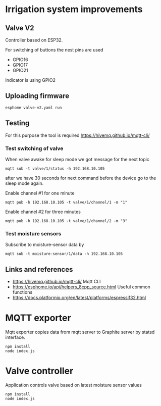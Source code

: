 # Irrigation system improvements

## Valve V2

Controller based on ESP32.

For switching of buttons the nest pins are used
  - GPIO16
  - GPIO17
  - GPIO21

Indicator is using GPIO2

## Uploading firmware

```
esphome valve-v2.yaml run
```

## Testing

For this purpose the tool is required https://hivemq.github.io/mqtt-cli/

### Test switching of valve

When valve awake for sleep mode we got message for the next topic

```
mqtt sub -t valve/1/status -h 192.168.10.105
```

after we have 30 seconds for next command before the device go to the sleep mode again.

Enable channel #1 for one minute

```
mqtt pub -h 192.168.10.105 -t valve/1/channel/1 -m "1"
```

Enable channel #2 for three minutes

```
mqtt pub -h 192.168.10.105 -t valve/1/channel/2 -m "3"
```

### Test moisture sensors

Subscribe to moisture-sensor data by
```
mqtt sub -t moisture-sensor/1/data -h 192.168.10.105
```

## Links and references
  - https://hivemq.github.io/mqtt-cli/ Mqtt CLI
  - https://esphome.io/api/helpers_8cpp_source.html Useful common functions
  - https://docs.platformio.org/en/latest/platforms/espressif32.html
  
# MQTT exporter

Mqtt exporter copies data from mqtt server to Graphite server by statsd interface.

```
npm install
node index.js
```

# Valve controller

Application controls valve based on latest moisture sensor values

```
npm install
node index.js
```